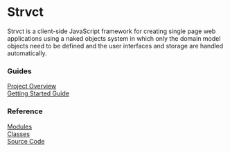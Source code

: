 # Strvct

Strvct is a client-side JavaScript framework for creating single page web applications using a naked objects system in which only the domain model objects need to be defined and the user interfaces and storage are handled automatically.

### Guides

[Project Overview](./docs/ProjectOverview.md)<br>
[Getting Started Guide](./docs/GettingStartedGuide.md)<br>

<!--
[Developer Documentation](./docs/Developer.md)<br>
[Case Study](./docs/CaseStudy.md)<br>
-->

### Reference

[Modules](./module_hierarchy.md)<br>
[Classes](./class_hierarchy.md)<br>
[Source Code](https://github.com/stevedekorte/strvct.net/)
